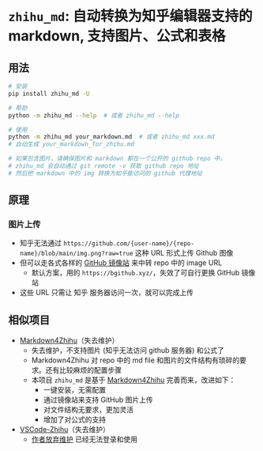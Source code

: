 # `zhihu_md`: 自动转换为知乎编辑器支持的 markdown, 支持图片、公式和表格


## 用法

```bash
# 安装
pip install zhihu_md -U

# 帮助
python -m zhihu_md --help  # 或者 zhihu_md --help

# 使用
python -m zhihu_md your_markdown.md  # 或者 zhihu_md xxx.md
# 自动生成 your_markdown_for_zhihu.md

# 如果包含图片，请确保图片和 markdown 都在一个公开的 github repo 中。
# zhihu_md 会自动通过 git remote -v 获取 github repo 地址
# 然后把 markdown 中的 img 转换为知乎能访问的 github 代理地址
```

## 原理
### 图片上传
- 知乎无法通过 `https://github.com/{user-name}/{repo-name}/blob/main/img.png?raw=true` 这种 URL 形式上传 Github 图像
- 但可以走各式各样的 [GitHub 镜像站](https://zhuanlan.zhihu.com/p/706370088) 来中转 repo 中的 image URL
    - 默认方案，用的 `https://bgithub.xyz/`，失效了可自行更换 GitHub 镜像站
- 这些 URL 只需让 知乎 服务器访问一次，就可以完成上传


## 相似项目
- [Markdown4Zhihu](https://github.com/miracleyoo/Markdown4Zhihu)（失去维护）
    - 失去维护，不支持图片 (知乎无法访问 github 服务器) 和公式了
    - Markdown4Zhihu 对 repo 中的 md file 和图片的文件结构有琐碎的要求。还有比较麻烦的配置步骤
    - 本项目 `zhihu_md` 是基于 [Markdown4Zhihu](https://zhuanlan.zhihu.com/p/97455277) 完善而来，改进如下：
        - 一键安装，无需配置
        - 通过镜像站来支持 GitHub 图片上传
        - 对文件结构无要求，更加灵活
        - 增加了对公式的支持
- [VSCode-Zhihu](https://github.com/niudai/VSCode-Zhihu)（失去维护）
    - [作者放弃维护](https://github.com/niudai/VSCode-Zhihu/issues/193) 已经无法登录和使用

